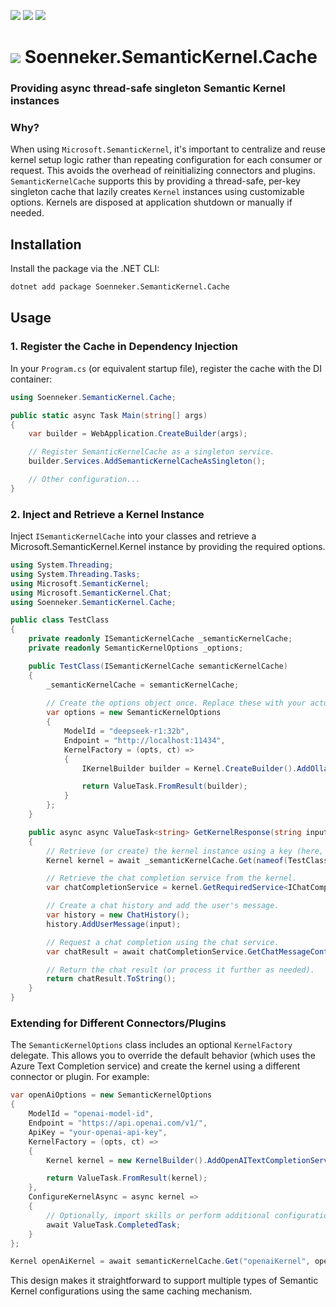 ﻿[![](https://img.shields.io/nuget/v/Soenneker.SemanticKernel.Cache.svg?style=for-the-badge)](https://www.nuget.org/packages/Soenneker.SemanticKernel.Cache/)
[![](https://img.shields.io/github/actions/workflow/status/soenneker/soenneker.semantickernel.cache/publish-package.yml?style=for-the-badge)](https://github.com/soenneker/soenneker.semantickernel.cache/actions/workflows/publish-package.yml)
[![](https://img.shields.io/nuget/dt/Soenneker.SemanticKernel.Cache.svg?style=for-the-badge)](https://www.nuget.org/packages/Soenneker.SemanticKernel.Cache/)

# ![](https://user-images.githubusercontent.com/4441470/224455560-91ed3ee7-f510-4041-a8d2-3fc093025112.png) Soenneker.SemanticKernel.Cache

### Providing async thread-safe singleton Semantic Kernel instances

### Why?

When using `Microsoft.SemanticKernel`, it's important to centralize and reuse kernel setup logic rather than repeating configuration for each consumer or request. This avoids the overhead of reinitializing connectors and plugins. `SemanticKernelCache` supports this by providing a thread-safe, per-key singleton cache that lazily creates `Kernel` instances using customizable options. Kernels are disposed at application shutdown or manually if needed.

## Installation

Install the package via the .NET CLI:

```bash
dotnet add package Soenneker.SemanticKernel.Cache
```

## Usage

### 1. Register the Cache in Dependency Injection

In your `Program.cs` (or equivalent startup file), register the cache with the DI container:

```csharp
using Soenneker.SemanticKernel.Cache;

public static async Task Main(string[] args)
{
    var builder = WebApplication.CreateBuilder(args);

    // Register SemanticKernelCache as a singleton service.
    builder.Services.AddSemanticKernelCacheAsSingleton();

    // Other configuration...
}
```

### 2. Inject and Retrieve a Kernel Instance

Inject `ISemanticKernelCache` into your classes and retrieve a Microsoft.SemanticKernel.Kernel instance by providing the required options.

```csharp
using System.Threading;
using System.Threading.Tasks;
using Microsoft.SemanticKernel;
using Microsoft.SemanticKernel.Chat;
using Soenneker.SemanticKernel.Cache;

public class TestClass
{
    private readonly ISemanticKernelCache _semanticKernelCache;
    private readonly SemanticKernelOptions _options;

    public TestClass(ISemanticKernelCache semanticKernelCache)
    {
        _semanticKernelCache = semanticKernelCache;
        
        // Create the options object once. Replace these with your actual values.
        var options = new SemanticKernelOptions
        {
            ModelId = "deepseek-r1:32b",
            Endpoint = "http://localhost:11434",
            KernelFactory = (opts, ct) =>
            {
                IKernelBuilder builder = Kernel.CreateBuilder().AddOllamaChatCompletion(opts.ModelId, new Uri(opts.Endpoint));

                return ValueTask.FromResult(builder);
            }
        };
    }

    public async async ValueTask<string> GetKernelResponse(string input, CancellationToken cancellationToken = default)
    {
        // Retrieve (or create) the kernel instance using a key (here, nameof(TestClass)).
        Kernel kernel = await _semanticKernelCache.Get(nameof(TestClass), _options, cancellationToken);

        // Retrieve the chat completion service from the kernel.
        var chatCompletionService = kernel.GetRequiredService<IChatCompletionService>();

        // Create a chat history and add the user's message.
        var history = new ChatHistory();
        history.AddUserMessage(input);

        // Request a chat completion using the chat service.
        var chatResult = await chatCompletionService.GetChatMessageContentAsync(history, kernel: kernel);

        // Return the chat result (or process it further as needed).
        return chatResult.ToString();
    }
}
```

### Extending for Different Connectors/Plugins

The `SemanticKernelOptions` class includes an optional `KernelFactory` delegate. This allows you to override the default behavior (which uses the Azure Text Completion service) and create the kernel using a different connector or plugin. For example:

```csharp
var openAiOptions = new SemanticKernelOptions
{
    ModelId = "openai-model-id",
    Endpoint = "https://api.openai.com/v1/",
    ApiKey = "your-openai-api-key",
    KernelFactory = (opts, ct) =>
    {
        Kernel kernel = new KernelBuilder().AddOpenAITextCompletionService(opts.ModelId, opts.Endpoint, opts.ApiKey);

        return ValueTask.FromResult(kernel);
    },
    ConfigureKernelAsync = async kernel =>
    {
        // Optionally, import skills or perform additional configuration.
        await ValueTask.CompletedTask;
    }
};

Kernel openAiKernel = await semanticKernelCache.Get("openaiKernel", openAiOptions);
```

This design makes it straightforward to support multiple types of Semantic Kernel configurations using the same caching mechanism.
